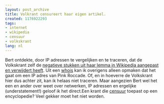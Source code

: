 ```yaml
---
layout: post_archive
title: Volkrant censureert haar eigen artikel.
created: 1176922293
tags:
- internet
- wikipedia
- censuur
- volkskrant
lang: nl
---
```

Bert ontdekte, door IP adressen te vergelijken en te traceren, dat de Volkskrant zelf de [negatieve stukken uit haar lemma in Wikipedia aangepast en verwijdert heeft](http://willy.boerland.com/myblog/hoe_de_volkskrant_haar_wikipedia_entry_censureert). Uit een [whois](http://whois.domaintools.com/145.222.138.35) kan ik overigens alleen opmaken dat het gaat om een IP adres van Pink Roccade. Of, en in hoeverre de Volkskrant hier dus achter zit, kan ik helaas niet traceren. Maar aangezien Bert wel het een en ander over weet over netwerken, IP adressen en ergelijke (understatement!) geloof ik het direct.Een krant die [censuur](http://nl.wikipedia.org/w/index.php?title=De_Volkskrant&diff=4950133&oldid=4937711) toepast op een encyclopedie? Veel gekker moet het niet worden.
